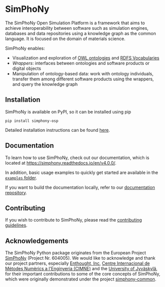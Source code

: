 # SimPhoNy

The SimPhoNy Open Simulation Platform is a framework that aims to achieve
interoperability between software such as simulation engines, databases and
data repositories using a knowledge graph as the common language. It is focused
on the domain of materials science.

SimPhoNy enables:
- Visualization and exploration of
  [OWL ontologies](https://www.w3.org/TR/2012/REC-owl2-primer-20121211/) and
  [RDFS Vocabularies](https://www.w3.org/TR/rdf-schema/)
- _Wrappers_: interfaces between ontologies and software products or digital
  objects
- Manipulation of ontology-based data: work with ontology individuals,
  transfer them among different software products using the wrappers, and query
  the knowledge graph

## Installation

SimPhoNy is available on PyPI, so it can be installed using pip

`pip install simphony-osp`

Detailed installation instructions can be found
[here](https://simphony.readthedocs.io/en/v4.0.0/introduction/installation.html).

## Documentation

To learn how to use SimPhoNy, check out our documentation, which is located at
<https://simphony.readthedocs.io/en/v4.0.0/>.

In addition, basic usage examples to
quickly get started are available in the
[`examples` folder](https://github.com/simphony/simphony-osp/tree/v4.0.0/examples).

If you want to build the documentation locally, refer to our
[documentation repository](https://github.com/simphony/docs/tree/v4.0.0).

## Contributing

If you wish to contribute to SimPhoNy, please read the
[contributing guidelines](https://github.com/simphony/simphony-osp/blob/v4.0.0/CONTRIBUTING.md).

## Acknowledgements

The SimPhoNy Python package originates from the European Project
[SimPhoNy](https://www.simphony-project.eu/) (Project Nr. 604005). We would
like to acknowledge and thank our project partners, especially
[Enthought, Inc](https://www.enthought.com/),
[Centre Internacional de Mètodes Numèrics a l'Enginyeria (CIMNE)](https://cimne.com/)
and the
[University of Jyväskylä](https://www.jyu.fi/en),
for their important contributions to some of the core concepts of SimPhoNy,
which were originally demonstrated under the project
[simphony-common](https://github.com/simphony/simphony-common).
